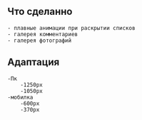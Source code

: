 ## Что сделанно
    - плавные анимации при раскрытии списков
    - галерея комментариев
    - галерея фотографий

## Адаптация
    -Пк
        -1250px
        -1050px
    -мобилка
        -600px
        -370px
